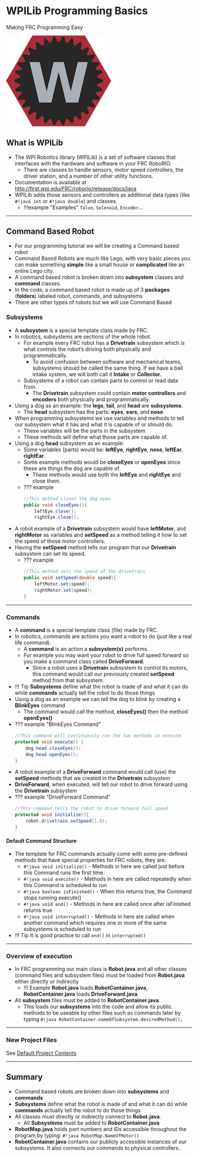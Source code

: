 # WPILib Programming Basics

Making FRC Programming Easy

![WPI Lib](../assets/images/logos/wpilib.png)

## What is WPILib

- The WPI Robotics library (WPILib) is a set of software classes that interfaces with the hardware and software in your FRC RoboRIO.
    - There are classes to handle sensors, motor speed controllers, the driver station, and a number of other utility functions.
- Documentation is available at <http://first.wpi.edu/FRC/roborio/release/docs/java>
- WPILib adds those sensors and controllers as additional data types (like `#!java int` or `#!java double`) and classes.
    - !!!example "Examples" 
  		`Talon`, `Solenoid`, `Encoder`...

***

## Command Based Robot

- For our programming tutorial we will be creating a Command based robot
- Command Based Robots are much like Lego, with very basic pieces you can make something **simple** like a small house or **complicated** like an entire Lego city.
- A command based robot is broken down into **subsystem** classes and **command** classes.
- In the code, a command based robot is made up of 3 **packages** (**folders**) labeled robot, commands, and subsystems
- There are other types of robots but we will use Command Based

### Subsystems

- A **subsystem** is a special template class made by FRC. 
- In robotics, subsystems are sections of the whole robot.
    - For example every FRC robot has a **Drivetrain** subsystem which is what controls the robot’s driving both physically and programmatically.
        - To avoid confusion between software and mechanical teams, subsystems should be called the same thing. If we have a ball intake system, we will both call it **Intake** or **Collector**.
    - Subsystems of a robot can contain parts to control or read data from.
        - The **Drivetrain** subsystem could contain **motor controllers** and **encoders** both physically and programmatically.
- Using a dog as an example: the **legs**, **tail**, and **head** are **subsystems**.
    - The **head** subsystem has the parts: **eyes**, **ears**, and **nose**.
- When programming subsystems we use variables and methods to tell our subsystem what it has and what it is capable of or should do.
    - These variables will be the parts in the subsystem
    - These methods will define what those parts are capable of. 
- Using a dog **head** subsystem as an example:
    - Some variables (parts) would be: **leftEye**, **rightEye**, **nose**, **leftEar**, **rightEar**.
    - Some example methods would be **closeEyes** or **openEyes** since these are things the dog are capable of.
        - These methods would use both the **leftEye** and **rightEye** and close them.
    - ??? example
    	```java
    	//This method closes the dog eyes
        public void closeEyes(){
    		leftEye.close();
    		rightEye.close();
    	```
- A robot example of a **Drivetrain** subsystem would have **leftMotor**, and **rightMotor** as variables and **setSpeed** as a method telling it how to set the speed of those motor controllers.
- Having the **setSpeed** method tells our program that our **Drivetrain** subsystem can set its speed.
    - ??? example
    	```java
		//This method sets the speed of the drivetrain
		public void setSpeed(double speed){
			leftMotor.set(speed);
			rightMotor.set(speed);
		}
    	```

***

### Commands

- A **command** is a special template class (file) made by FRC.
- In robotics, commands are actions you want a robot to do (just like a real life command).
    - A **command** is an action a **subsystem(s)** performs.
    - For example you may want your robot to drive full speed forward so you make a command class called **DriveForward**.
        - Since a robot uses a **Drivetrain** subsystem to control its motors, this command would call our previously created **setSpeed** method from that subsystem.
- !!! Tip 
	**Subsystems** define what the robot is made of and what it can do while **commands** actually tell the robot to do those things
- Using a dog as an example we can tell the dog to blink by creating a **BlinkEyes** command
    - The command would call the method, **closeEyes()** then the method **openEyes()**
- ??? example "BlinkEyes Command"
  	```java
    //This command will continuously run the two methods in execute
    protected void execute() {
      	dog.head.closeEyes();
      	dog.head.openEyes();
    }
  	```
- A robot example of a **DriveForward** command would call (use) the **setSpeed** methods that we created in the **Drivetrain** subsystem
- **DriveForward**, when executed, will tell our robot to drive forward using the **Drivetrain** subsystem
- ??? example "DriveForward Command"
  	```java
    //This command tells the robot to drive forward full speed
	protected void initialize(){
		robot.drivetrain.setSpeed(1.0);
	}
  	```

#### Default Command Structure

- The template for FRC commands actually come with some pre-defined methods that have special properties for FRC robots, they are:
    - `#!java void initialize()` - Methods in here are called just before this Command runs the first time.
    - `#!java void execute()` - Methods in here are called repeatedly when this Command is scheduled to run
    - `#!java boolean isFinished()` - When this returns true, the Command stops running execute() 
    - `#!java void end()` - Methods in here are called once after isFinished returns true
    - `#!java void interrupted()` - Methods in here are called when another command which requires one or more of the same subsystems is scheduled to run
- !!! Tip
	It is good practice to call `end()` in `interrupted()`

***

### Overview of execution

- In FRC programming our main class is **Robot.java** and all other classes (command files and subsystem files) must be loaded from **Robot.java** either directly or indirectly 
    - !!! Example
        **Robot.java** loads **RobotContainer.java**, **RobotContainer.java** loads **DriveForward.java**.
- All **subsystem** files must be added to **RobotContainer.java**.
    - This loads our **subsystems** into the code and allow its public methods to be useable by other files such as commands later by typing `#!java RobotContainer.nameOfSubsystem.desiredMethod();`

***

### New Project Files

See [Default Project Contents](../programming/new_project.md#default-project-contents)

***

## Summary

- Command based robots are broken down into **subsystems** and **commands**
- **Subsystems** define what the robot is made of and what it can do while **commands** actually tell the robot to do those things
- All classes must directly or indirectly connect to **Robot.java**.
    - All **Subsystems** must be added to **RobotContainer.java** 
- **RobotMap.java** holds port numbers and IDs accessible throughout the program by typing: `#!java RobotMap.NameOfMotor()`
- **RobotContainer.java** contains our publicly accessible instances of our subsystems. It also connects our commands to physical controllers.
